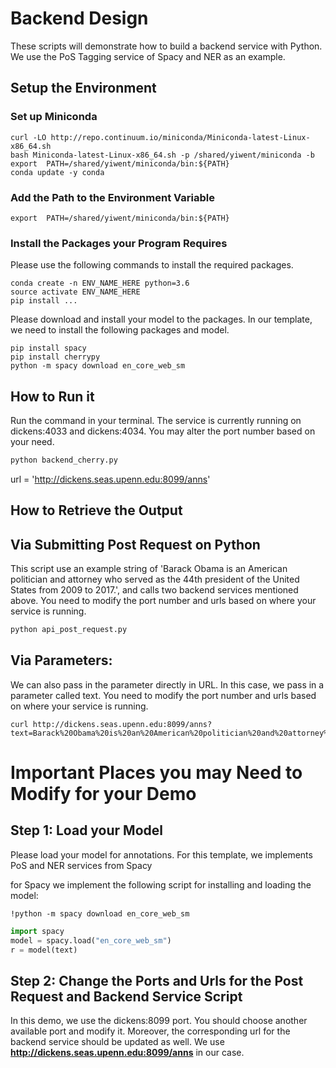 # Backend Design

These scripts will demonstrate how to build a backend service with Python. We use the PoS Tagging service of Spacy and NER as an example.

## Setup the Environment

### Set up Miniconda

```linux
curl -LO http://repo.continuum.io/miniconda/Miniconda-latest-Linux-x86_64.sh
bash Miniconda-latest-Linux-x86_64.sh -p /shared/yiwent/miniconda -b
export  PATH=/shared/yiwent/miniconda/bin:${PATH}
conda update -y conda
```

### Add the Path to the Environment Variable
```linux
export  PATH=/shared/yiwent/miniconda/bin:${PATH}
```

### Install the Packages your Program Requires

Please use the following commands to install the required packages.
```linux
conda create -n ENV_NAME_HERE python=3.6
source activate ENV_NAME_HERE
pip install ...
```

Please download and install your model to the packages.
In our template, we need to install the following packages and model.

```linux
pip install spacy
pip install cherrypy
python -m spacy download en_core_web_sm
```

## How to Run it
Run the command in your terminal. The service is currently running on dickens:4033 and dickens:4034. You may alter the port number based on your need.

 ```python
 python backend_cherry.py
 ```

url = 'http://dickens.seas.upenn.edu:8099/anns'


## How to Retrieve the Output

## Via Submitting Post Request on Python

This script use an example string of 'Barack Obama is an American politician and attorney who served as the 44th president of the United States from 2009 to 2017.', and calls two backend services mentioned above. You need to modify the port number and urls based on where your service is running.

```python
python api_post_request.py
```

## Via Parameters:

We can also pass in the parameter directly in URL. In this case, we pass in a parameter called text. You need to modify the port number and urls based on where your service is running.

```linux
curl http://dickens.seas.upenn.edu:8099/anns?text=Barack%20Obama%20is%20an%20American%20politician%20and%20attorney%20who%20served%20as%20the%2044th%20president%20of%20the%20United%20States%20from%202009%20to%202017.
```

# Important Places you may Need to Modify for your Demo

## Step 1: Load your Model
Please load your model for annotations. For this template, we implements PoS and NER services from Spacy

for Spacy we implement the following script for installing and loading the model:

```linux
!python -m spacy download en_core_web_sm
```

```python
import spacy
model = spacy.load("en_core_web_sm")
r = model(text)
```

## Step 2: Change the Ports and Urls for the Post Request and Backend Service Script
In this demo, we use the dickens:8099 port. You should choose another available port and modify it. Moreover, the corresponding url for the backend service should be updated as well. We use **http://dickens.seas.upenn.edu:8099/anns** in our case.
